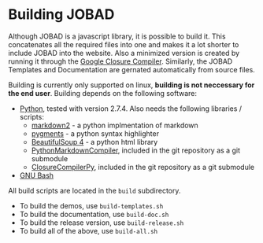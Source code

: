# Building JOBAD

Although JOBAD is a javascript library, it is possible to build it. This concatenates all the required files into one and makes it a lot shorter to include JOBAD into the website. 
Also a minimized version is created by running it through the [Google Closure Compiler](https://developers.google.com/closure/compiler/). 
Similarly, the JOBAD Templates and Documentation are gernated automatically from source files. 

Building is currently only supported on linux, **building is not neccessary for the end user**. Building depends on the following software: 

* [Python](http://www.python.org/), tested with version 2.7.4. Also needs the following libraries / scripts: 
    * [markdown2](https://github.com/trentm/python-markdown2) - a python implmentation of markdown
    * [pygments](http://pygments.org/) - a python syntax highlighter
    * [BeautifulSoup 4](http://www.crummy.com/software/BeautifulSoup/) - a python html library
    * [PythonMarkdownCompiler](https://github.com/tkw1536/PythonMarkdownCompiler), included in the git repository as a git submodule
    * [ClosureCompilerPy](https://github.com/tkw1536/ClosureCompilerPy), included in the git repository as a git submodule
* [GNU Bash](https://www.gnu.org/software/bash/)

All build scripts are located in the `build` subdirectory. 

* To build the demos, use `build-templates.sh`
* To build the documentation, use `build-doc.sh`
* To build the release version, use `build-release.sh`
* To build all of the above, use `build-all.sh`